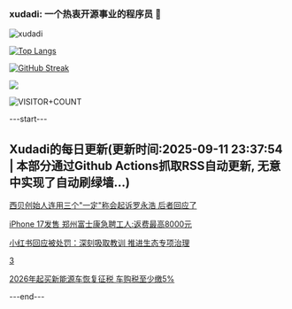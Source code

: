 ### xudadi: 一个热衷开源事业的程序员 👋

![xudadi](https://github-readme-stats-git-masterorgs-github-readme-stats-team.vercel.app/api?username=xudadi)

[![Top Langs](https://github-readme-stats.vercel.app/api/top-langs/?username=xudadi)](https://github.com/anuraghazra/github-readme-stats)

[![GitHub Streak](https://streak-stats.demolab.com?user=xudadi&locale=zh_Hans)](https://git.io/streak-stats)

![](https://raw.githubusercontent.com/xudadi/xudadi/main/assets/github-contribution-grid-snake.svg)

![VISITOR+COUNT](https://komarev.com/ghpvc/?username=xudadi&label=VISITOR+COUNT)


---start---

## Xudadi的每日更新(更新时间:2025-09-11 23:37:54 | 本部分通过Github Actions抓取RSS自动更新, 无意中实现了自动刷绿墙...)

[西贝创始人连用三个"一定"称会起诉罗永浩 后者回应了](https://m.163.com/news/article/K97021RS0512B07B.html)

[iPhone 17发售 郑州富士康急聘工人:返费最高8000元](https://m.163.com/news/article/K96OPHPT051492T3.html)

[小红书回应被处罚：深刻吸取教训 推进生态专项治理](https://m.163.com/news/article/K96M2UPQ0001899O.html)

[3](https://m.163.com/touch/news/sub/domestic)

[2026年起买新能源车恢复征税 车购税至少缴5%](https://m.163.com/news/article/K96C6SSH0519DDQ2.html)

---end---
